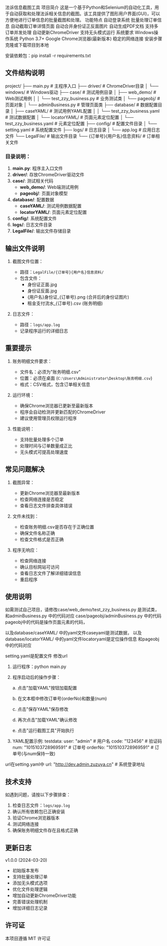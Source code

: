 法诉信息截图工具
项目简介
这是一个基于Python和Selenium的自动化工具，用于自动获取和处理法诉相关信息的截图。该工具提供了图形用户界面(GUI)，可以方便地进行订单信息的批量截图和处理。
功能特点
自动登录系统
批量处理订单信息
自动截取订单详情页面
自动合并身份证正反面图片
自动生成PDF文档
支持多订单并发处理
自动更新ChromeDriver
支持无头模式运行
系统要求
Windows操作系统
Python 3.7+
Google Chrome浏览器(最新版本)
稳定的网络连接
安装步骤
克隆或下载项目到本地

安装依赖包：pip install -r requirements.txt



## 文件结构说明
project/
├── main.py # 主程序入口
├── driver/ # ChromeDriver目录
│ └── windows/ # Windows驱动
├── case/ # 测试用例目录
│ ├── web_demo/ # Web测试用例
│ │ └── test_zzy_business.py # 业务测试类
│ └── pageobj/ # 页面对象
│ └── adminBusiness.py # 管理页面类
├── database/ # 数据配置目录
│ ├── caseYAML/ # 测试用例YAML配置
│ │ └── test_zzy_business.yaml # 测试数据配置
│ └── locatorYAML/ # 页面元素定位配置
│ └── test_zzy_business.yaml # 元素定位配置
├── config/ # 配置文件目录
│ └── setting.yaml # 系统配置文件
├── logs/ # 日志目录
│ └── app.log # 应用日志文件
└── LegalFile/ # 输出文件目录
└── {订单号}{用户名}信息资料/ # 订单相关文件




### 目录说明：

1. **main.py**: 程序主入口文件
2. **driver/**: 存放ChromeDriver驱动文件
3. **case/**: 测试相关代码
   - **web_demo/**: Web端测试用例
   - **pageobj/**: 页面对象模型
4. **database/**: 配置数据
   - **caseYAML/**: 测试用例数据配置
   - **locatorYAML/**: 页面元素定位配置
5. **config/**: 系统配置文件
6. **logs/**: 日志文件目录
7. **LegalFile/**: 输出文件存储目录



## 输出文件说明

1. 截图文件位置：
   - 路径：`LegalFile/{订单号}{用户名}信息资料/`
   - 包含文件：
     - 身份证正面.jpg
     - 身份证反面.jpg
     - {用户名}身份证_{订单号}.png (合并后的身份证图片)
     - 租金支付流水_{订单号}.csv (账务明细)

2. 日志文件：
   - 路径：`logs/app.log`
   - 记录程序运行的详细日志

## 重要提示

1. 账务明细文件要求：
   - 文件名：必须为"账务明细.csv"
   - 位置：必须在桌面 (`C:\Users\Administrator\Desktop\账务明细.csv`)
   - 格式：CSV格式，包含订单相关信息

2. 运行环境：
   - 确保Chrome浏览器已更新至最新版本
   - 程序会自动检测并更新匹配的ChromeDriver
   - 建议使用管理员权限运行程序

3. 性能说明：
   - 支持批量处理多个订单
   - 处理时间与订单数量成正比
   - 无头模式可提高处理速度

## 常见问题解决

1. 截图异常：
   - 更新Chrome浏览器至最新版本
   - 检查网络连接是否稳定
   - 查看日志文件排查具体错误

2. 文件未找到：
   - 检查账务明细.csv是否存在于正确位置
   - 确保文件名称正确
   - 检查文件格式是否正确

3. 程序无响应：
   - 检查网络连接
   - 确认目标网站可访问
   - 查看日志文件了解详细错误信息
   - 重启程序


## 使用说明

如需测试自己项目，请修改case/web_demo/test_zzy_business.py 是测试类，和adminBusiness.py 中的代码对应
case/pageobj/adminBusiness.py 中的代码 pageobj中的代码是操作页面元素的代码，

以及database/caseYAML/ 中的yaml文件caseyaml是测试数据，
以及database/locatorYAML/ 中的yaml文件locatoryaml是定位操作信息 和pageobj中的代码对应

setting.yaml是配置文件 修改url

1. 运行程序：python main.py

2. 程序启动后的操作步骤：

   a. 点击"加载YAML"按钮加载配置
   
   b. 在文本框中修改订单号(orderNo)和数量(num)
   
   c. 点击"保存YAML"保存修改
   
   d. 再次点击"加载YAML"确认修改
   
   e. 点击"运行截图工具"开始执行

3. YAML配置示例:
testdata:
user: "admin" # 用户名
code: "123456" # 验证码
num: "1015103728969591" # 订单号
orderNo: "1015103728969591" # 订单号(与num保持一致)

url在setting.yaml中
url: "http://dev.admin.zuzuya.cn" # 系统登录地址

## 技术支持

如遇到问题，请按以下步骤排查：

1. 检查日志文件：`logs/app.log`
2. 确认所有依赖包已正确安装
3. 验证Chrome浏览器版本
4. 测试网络连接
5. 确保账务明细文件存在且格式正确

## 更新日志

v1.0.0 (2024-03-20)
- 初始版本发布
- 支持批量处理订单
- 添加无头模式选项
- 优化文件处理逻辑
- 增加自动更新ChromeDriver功能
- 完善错误处理机制
- 增加详细日志记录

## 许可证

本项目遵循 MIT 许可证
